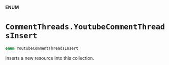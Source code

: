 **ENUM**

# `CommentThreads.YoutubeCommentThreadsInsert`

```swift
enum YoutubeCommentThreadsInsert
```

Inserts a new resource into this collection.
